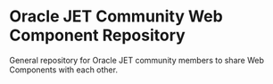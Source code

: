 # Oracle JET Community Web Component Repository

General repository for Oracle JET community members to share Web Components with each other.
